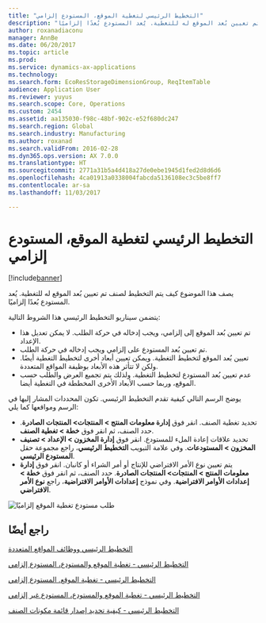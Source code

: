 ```yaml
---
title: "التخطيط الرئيسي لتغطية الموقع، المستودع إلزامي"
description: "يصف هذا الموضوع كيف يتم التخطيط لصنف تم تعيين بُعد الموقع له للتغطية. يُعد المستودع بُعدًا إلزاميًا."
author: roxanadiaconu
manager: AnnBe
ms.date: 06/20/2017
ms.topic: article
ms.prod: 
ms.service: dynamics-ax-applications
ms.technology: 
ms.search.form: EcoResStorageDimensionGroup, ReqItemTable
audience: Application User
ms.reviewer: yuyus
ms.search.scope: Core, Operations
ms.custom: 2454
ms.assetid: aa135030-f98c-48bf-902c-e52f680dc247
ms.search.region: Global
ms.search.industry: Manufacturing
ms.author: roxanad
ms.search.validFrom: 2016-02-28
ms.dyn365.ops.version: AX 7.0.0
ms.translationtype: HT
ms.sourcegitcommit: 2771a31b5a4d418a27de0ebe1945d1fed2d8d6d6
ms.openlocfilehash: 4ca01913a0338004fabcda5136108ec3c5be8ff7
ms.contentlocale: ar-sa
ms.lasthandoff: 11/03/2017

---
```


# <a name="master-planning-for-site-coverage-mandatory-warehouse"></a>التخطيط الرئيسي لتغطية الموقع، المستودع إلزامي

[!include[banner](../includes/banner.md)]


يصف هذا الموضوع كيف يتم التخطيط لصنف تم تعيين بُعد الموقع له للتغطية. يُعد المستودع بُعدًا إلزاميًا.

يتضمن سيناريو التخطيط الرئيسي هذا الشروط التالية:

-   تم تعيين بُعد الموقع إلى إلزامي، ويجب إدخاله في حركة الطلب. لا يمكن تعديل هذا الإعداد.
-   تم تعيين بُعد المستودع على إلزامي ويجب إدخاله في حركة الطلب.
-   تعيين بُعد الموقع لتخطيط التغطية. ويمكن تعيين أبعاد أخرى لتخطيط التغطية أيضًا. ولكن لا تتأثر هذه الأبعاد بوظيفة المواقع المتعددة.
-   عدم تعيين بُعد المستودع لتخطيط التغطية. ولذلك يتم تجميع العرض والطلب حسب الموقع، وربما حسب الأبعاد الأخرى المخططة في التغطية أيضا.

يوضح الرسم التالي كيفية تقدم التخطيط الرئيسي. تكون المحددات المشار إليها في الرسم ومواقعها كما يلي:
-   تحديد تغطية الصنف. انقر فوق **إدارة معلومات المنتج &gt; المنتجات&gt; المنتجات الصادرة**. حدد الصنف، ثم انقر فوق **خطة &gt; تغطية الصنف**.
-   تحديد علاقات إعادة الملء للمستودع. انقر فوق **إدارة المخزون &gt; الإعداد &gt; تصنيف المخزون &gt; المستودعات**. وفي علامة التبويب **التخطيط الرئيسي**، راجع مجموعة حقل **المستودع الرئيسي**.
-   يتم تعيين نوع الأمر الافتراضي للإنتاج أو أمر الشراء أو كانبان. انقر فوق **إدارة معلومات المنتج &gt; المنتجات&gt; المنتجات الصادرة**. حدد الصنف، ثم انقر فوق **خطة &gt; إعدادات الأوامر الافتراضية**. وفي نموذج **إعدادات الأوامر الافتراضية**، راجع **نوع الأمر الافتراضي**.

![طلب مستودع تغطية الموقع إلزاميًا](./media/multisitedemandexplosionscenarioforsitecoveragewarehousemandatory.jpg)



<a name="see-also"></a>راجع أيضًا
--------

[التخطيط الرئيسي ووظائف المواقع المتعددة](master-plan-multisite-functionality.md)

[التخطيط الرئيسي - تغطية الموقع والمستودع، المستودع إلزامي](master-plan-site-warehouse-coverage-warehouse-mandatory.md)

[التخطيط الرئيسي - تغطية الموقع. المستودع إلزامي](master-plan-site-coverage-warehouse-mandatory.md)

[التخطيط الرئيسي - تغطية الموقع والمستودع، المستودع غير إلزامي](master-plan-site-warehouse-coverage-warehouse-not-mandatory.md)

[التخطيط الرئيسي - كيفية تحديد إصدار قائمة مكونات الصنف](master-plan-bom-version-determined.md)




